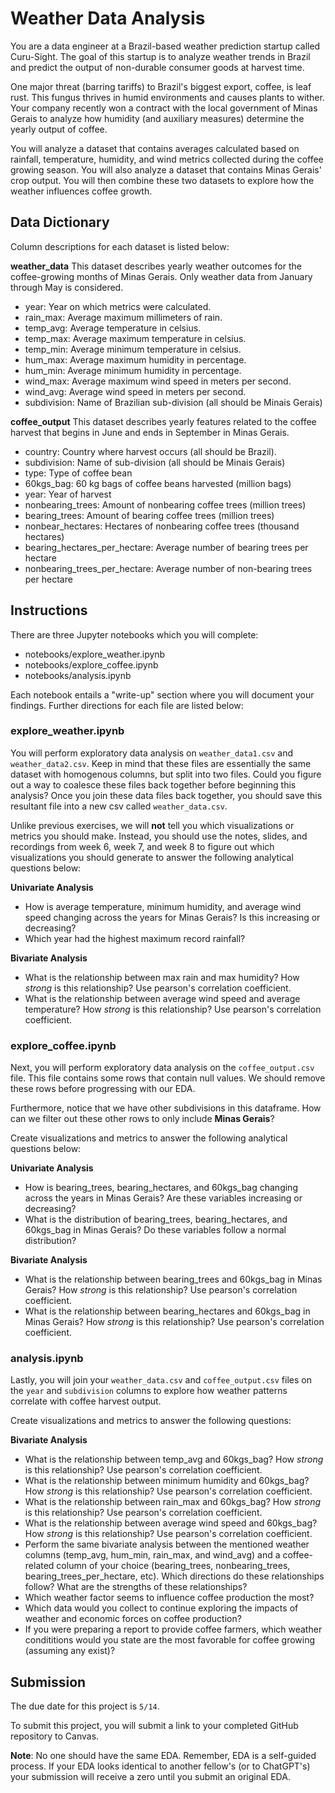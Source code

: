 # Weather Data Analysis

You are a data engineer at a Brazil-based weather prediction startup called Curu-Sight. The goal of this startup is to analyze weather trends in Brazil and predict the output of non-durable consumer goods at harvest time.

One major threat (barring tariffs) to Brazil's biggest export, coffee, is leaf rust. This fungus thrives in humid environments and causes plants to wither. Your company recently won a contract with the local government of Minas Gerais to analyze how humidity (and auxiliary measures) determine the yearly output of coffee.

You will analyze a dataset that contains averages calculated based on rainfall, temperature, humidity, and wind metrics collected during the coffee growing season. You will also analyze a dataset that contains Minas Gerais' crop output. You will then combine these two datasets to explore how the weather influences coffee growth.

## Data Dictionary

Column descriptions for each dataset is listed below:

**weather_data**
This dataset describes yearly weather outcomes for the coffee-growing months of Minas Gerais. Only weather data from January through May is considered.

* year: Year on which metrics were calculated. 
* rain_max: Average maximum millimeters of rain.
* temp_avg: Average temperature in celsius.
* temp_max: Average maximum temperature in celsius.
* temp_min: Average minimum temperature in celsius.
* hum_max: Average maximum humidity in percentage.
* hum_min: Average minimum humidity in percentage.
* wind_max: Average maximum wind speed in meters per second.
* wind_avg: Average wind speed in meters per second.
* subdivision: Name of Brazilian sub-division (all should be Minais Gerais)

**coffee_output**
This dataset describes yearly features related to the coffee harvest that begins in June and ends in September in Minas Gerais.

* country: Country where harvest occurs (all should be Brazil).
* subdivision: Name of sub-division (all should be Minais Gerais)
* type: Type of coffee bean
* 60kgs_bag: 60 kg bags of coffee beans harvested (million bags)
* year: Year of harvest
* nonbearing_trees: Amount of nonbearing coffee trees (million trees)
* bearing_trees: Amount of bearing coffee trees (million trees)
* nonbear_hectares: Hectares of nonbearing coffee trees (thousand hectares)
* bearing_hectares_per_hectare: Average number of bearing trees per hectare
* nonbearing_trees_per_hectare: Average number of non-bearing trees per hectare

## Instructions

There are three Jupyter notebooks which you will complete:
* notebooks/explore_weather.ipynb
* notebooks/explore_coffee.ipynb
* notebooks/analysis.ipynb

Each notebook entails a "write-up" section where you will document your findings. Further directions for each file are listed below: 

### explore_weather.ipynb

You will perform exploratory data analysis on `weather_data1.csv` and `weather_data2.csv`. Keep in mind that these files are essentially the same dataset with homogenous columns, but split into two files. Could you figure out a way to coalesce these files back together before beginning this analysis? Once you join these data files back together, you should save this resultant file into a new csv called `weather_data.csv`. 

Unlike previous exercises, we will **not** tell you which visualizations or metrics you should make. Instead, you should use the notes, slides, and recordings from week 6, week 7, and week 8 to figure out which visualizations you should generate to answer the following analytical questions below:

**Univariate Analysis**
* How is average temperature, minimum humidity, and average wind speed changing across the years for Minas Gerais? Is this increasing or decreasing?
* Which year had the highest maximum record rainfall?

**Bivariate Analysis**
* What is the relationship between max rain and max humidity? How *strong* is this relationship? Use pearson's correlation coefficient.
* What is the relationship between average wind speed and average temperature? How *strong* is this relationship? Use pearson's correlation coefficient.

### explore_coffee.ipynb

Next, you will perform exploratory data analysis on the `coffee_output.csv` file. This file contains some rows that contain null values. We should remove these rows before progressing with our EDA.

Furthermore, notice that we have other subdivisions in this dataframe. How can we filter out these other rows to only include **Minas Gerais**?

Create visualizations and metrics to answer the following analytical questions below:

**Univariate Analysis**
* How is bearing_trees, bearing_hectares, and 60kgs_bag changing across the years in Minas Gerais? Are these variables increasing or decreasing? 
* What is the distribution of bearing_trees, bearing_hectares, and 60kgs_bag in Minas Gerais? Do these variables follow a normal distribution?

**Bivariate Analysis**
* What is the relationship between bearing_trees and 60kgs_bag in Minas Gerais? How *strong* is this relationship? Use pearson's correlation coefficient.
* What is the relationship between bearing_hectares and 60kgs_bag in Minas Gerais? How *strong* is this relationship? Use pearson's correlation coefficient.

### analysis.ipynb

Lastly, you will join your `weather_data.csv` and `coffee_output.csv` files on the `year` and `subdivision` columns to explore how weather patterns correlate with coffee harvest output.

Create visualizations and metrics to answer the following questions:

**Bivariate Analysis**
* What is the relationship between temp_avg and 60kgs_bag? How *strong* is this relationship? Use pearson's correlation coefficient.
* What is the relationship between minimum humidity and 60kgs_bag? How *strong* is this relationship? Use pearson's correlation coefficient.
* What is the relationship between rain_max and 60kgs_bag? How *strong* is this relationship? Use pearson's correlation coefficient.
* What is the relationship between average wind speed and 60kgs_bag? How *strong* is this relationship? Use pearson's correlation coefficient.
* Perform the same bivariate analysis between the mentioned weather columns (temp_avg, hum_min, rain_max, and wind_avg) and a coffee-related column of your choice (bearing_trees, nonbearing_trees, bearing_trees_per_hectare, etc). Which directions do these relationships follow? What are the strengths of these relationships?
* Which weather factor seems to influence coffee production the most? 
* Which data would you collect to continue exploring the impacts of weather and economic forces on coffee production?
* If you were preparing a report to provide coffee farmers, which weather condititions would you state are the most favorable for coffee growing (assuming any exist)?

## Submission 

The due date for this project is `5/14`.

To submit this project, you will submit a link to your completed GitHub repository to Canvas.

**Note**: No one should have the same EDA. Remember, EDA is a self-guided process. If your EDA looks identical to another fellow's (or to ChatGPT's) your submission will receive a zero until you submit an original EDA.


